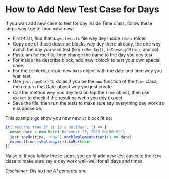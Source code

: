 # How to Add New Test Case for Days

If you wan add new case to test for day inside Time class, follow these steps wey I go tell you now-now:

- First-first, find that `days.test.ts` file wey dey inside `tests` folder.
- Copy one of those describe blocks wey dey there already, the one wey match the day you wan test (like `isMonday()`, `isTuesday19th()`, and co).
- Paste am for the file, then change the name to the day you dey test.
- For inside the describe block, add new it block to test your own special case.
- For the `it` block, create new `Date` object with the date and time wey you wan test.
- Use `jest.spyOn()` to do as if you be the `now` function of the `Time` class, then return that Date object wey you just create.
- Call the method wey you dey test on top the `time` object, then use `expect` to check if the result na wetin you dey expect.
- Save the file, then run the tests to make sure say everything dey work as e suppose be.

This example go show you how new `it` block fit be:

```JavaScript
it('returns true if it is a holiday', () => {
  const date = new Date('December 25, 2023 00:00:00')
  jest.spyOn(time, 'now').mockImplementation(() => date)
  expect(time.isHolidays()).toBe(true)
})
```

Na so o! If you follow these steps, you go fit add new test cases to the `Time` class to make sure say e dey work well-well for all days and times.

*Disclaimer: Dis text na AI generate am.*
